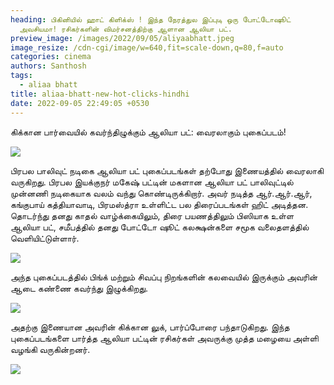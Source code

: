 ```yaml
---
heading: பிகினியில் ஹாட் கிளிக்ஸ் ! இந்த நேரத்துல இப்புடி ஒரு போட்டோஷூட்
  அவசியமா! ரசிகர்களின் விமர்சனத்திற்கு ஆளான ஆலியா பட்.
preview_image: /images/2022/09/05/aliyaabhatt.jpeg
image_resize: /cdn-cgi/image/w=640,fit=scale-down,q=80,f=auto
categories: cinema
authors: Santhosh
tags:
  - aliaa bhatt
title: aliaa-bhatt-new-hot-clicks-hindhi
date: 2022-09-05 22:49:05 +0530
---
```

கிக்கான பார்வையில் கவர்ந்திழுக்கும் ஆலியா பட்: வைரலாகும் புகைப்படம்!

![](/images/2022/09/05/aliaa-bhatt-new-hot-clicks-hindhi2.jpeg)

பிரபல பாலிவுட் நடிகை ஆலியா பட் புகைப்படங்கள் தற்போது இணையத்தில் வைரலாகி வருகிறது. பிரபல இயக்குநர் மகேஷ் பட்டின் மகளான ஆலியா பட் பாலிவுட்டில் முன்னணி நடிகையாக வலம் வந்து கொண்டிருக்கிறார். அவர் நடித்த ஆர்.ஆர்.ஆர்,  கங்குபாய் கத்தியாவாடி, பிரமஸ்த்ரா உள்ளிட்ட பல திரைப்படங்கள் ஹிட் அடித்தன. தொடர்ந்து தனது காதல் வாழ்க்கையிலும், திரை பயணத்திலும் பிஸியாக உள்ள ஆலியா பட், சமீபத்தில் தனது போட்டோ ஷூட் கலக்ஷன்களை சமூக வலைதளத்தில் வெளியிட்டுள்ளார். 

![](/images/2022/09/05/aliaa-bhatt-new-hot-clicks-hindhi.jpeg)

அந்த புகைப்படத்தில் பிங்க் மற்றும் சிவப்பு நிறங்களின் கலவையில் இருக்கும் அவரின் ஆடை கண்ணை கவர்ந்து இழுக்கிறது. 

![](/images/2022/09/05/aliaa-bhatt-new-hot-clicks-hindhi4.jpeg)

அதற்கு இணையான அவரின் கிக்கான லுக், பார்ப்போரை பந்தாடுகிறது. இந்த புகைப்படங்களை பார்த்த ஆலியா பட்டின் ரசிகர்கள் அவருக்கு முத்த மழையை அள்ளி வழங்கி வருகின்றனர்.

![](/images/2022/09/05/aliaa-bhatt-new-hot-clicks-hindhi6.jpeg)